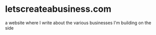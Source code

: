 # letscreateabusiness.com
a website where I write about the various businesses I'm building on the side
